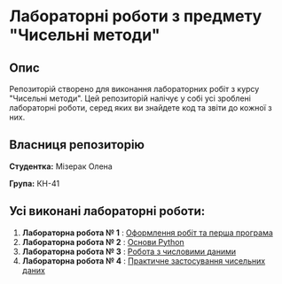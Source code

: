# Лабораторні роботи з предмету "Чисельні методи"

## Опис
Репозиторій створено для виконання лабораторних робіт з курсу "Чисельні методи". Цей репозиторій налічує у собі усі зроблені лабораторні роботи, серед яких ви знайдете код та звіти до кожної з них.

## Власниця репозиторію
**Студентка:** Мізерак Олена 

**Група:** КН-41

## Усі виконані лабораторні роботи:
1. **Лабораторна робота № 1** : [Оформлення робіт та перша програма](./LAB1/)
1. **Лабораторна робота № 2** : [Основи Python](./LAB2/)
1. **Лабораторна робота № 3** : [Робота з числовими даними](./LAB3/)
1. **Лабораторна робота № 4** : [Практичне застосування чисельних даних](./LAB4/)



